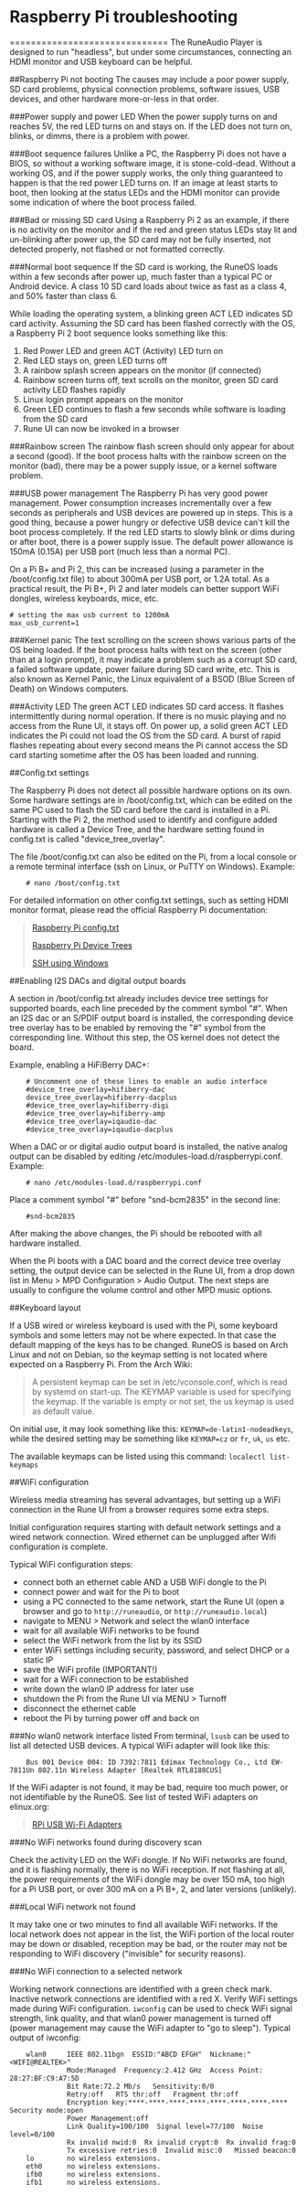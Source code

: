 # Raspberry Pi troubleshooting
==============================
The RuneAudio Player is designed to run "headless", but under some circumstances, connecting an HDMI monitor and USB keyboard can be helpful.

##Raspberry Pi not booting
The causes may include a poor power supply, SD card problems, physical connection problems, software issues, USB devices, and other hardware more-or-less in that order. 

###Power supply and power LED
When the power supply turns on and reaches 5V, the red LED turns on and stays on.  If the LED does not turn on, blinks, or dimms, there is a problem with power.

###Boot sequence failures
Unlike a PC, the Raspberry Pi does not have a BIOS, so without a working software image, it is stone-cold-dead.  Without a working OS, and if the power supply works, the only thing guaranteed to happen is that the red power LED turns on.  If an image at least starts to boot, then looking at the status LEDs and the HDMI monitor can provide some indication of where the boot process failed.

###Bad or missing SD card
Using a Raspberry Pi 2 as an example, if there is no activity on the monitor and if the red and green status LEDs stay lit and un-blinking after power up, the SD card may not be fully inserted, not detected properly, not flashed or not formatted correctly.

###Normal boot sequence
If the SD card is working, the RuneOS loads within a few seconds after power up, much faster than a typical PC or Android device.  A class 10 SD card loads about twice as fast as a class 4, and 50% faster than class 6.

While loading the operating system, a blinking green ACT LED indicates SD card activity. Assuming the SD card has been flashed correctly with the OS, a Raspberry Pi 2 boot sequence looks something like this:

1. Red Power LED and green ACT (Activity) LED turn on
2. Red LED stays on, green LED turns off
3. A rainbow splash screen appears on the monitor (if connected)
4. Rainbow screen turns off, text scrolls on the monitor, green SD card activity LED flashes rapidly
5. Linux login prompt appears on the monitor
6. Green LED continues to flash a few seconds while software is loading from the SD card
7. Rune UI can now be invoked in a browser

###Rainbow screen
The rainbow flash screen should only appear for about a second (good).  If the boot process halts with the rainbow screen on the monitor (bad), there may be a power supply issue, or a kernel software problem.

###USB power management
The Raspberry Pi has very good power management.  Power consumption increases incrementally over a few seconds as peripherals and USB devices are powered up in steps.  This is a good thing, because a power hungry or defective USB device can't kill the boot process completely.  If the red LED starts to slowly blink or dims during or after boot, there is a power supply issue. The default power allowance is 150mA (0.15A) per USB port (much less than a normal PC).

On a Pi B+ and Pi 2, this can be increased (using a parameter in the /boot/config.txt file) to about 300mA per USB port, or 1.2A total.  As a practical result, the Pi B+, Pi 2 and later models can better support WiFi dongles, wireless keyboards, mice, etc.

    # setting the max usb current to 1200mA
    max_usb_current=1

###Kernel panic
The text scrolling on the screen shows various parts of the OS being loaded.  If the boot process halts with text on the screen (other than at a login prompt), it may indicate a problem such as a corrupt SD card, a failed software update, power failure during SD card write, etc.  This is also known as Kernel Panic, the Linux equivalent of a BSOD (Blue Screen of Death) on Windows computers.

###Activity LED
The green ACT LED indicates SD card access. It flashes intermittently during normal operation.  If there is no music playing and no access from the Rune UI, it stays off.  On power up, a solid green ACT LED indicates the Pi could not load the OS from the SD card.  A burst of rapid flashes repeating about every second means the Pi cannot access the SD card starting sometime after the OS has been loaded and running.

##Config.txt settings

The Raspberry Pi does not detect all possible hardware options on its own.  Some hardware settings are in /boot/config.txt, which can be edited on the same PC used to flash the SD card before the card is installed in a Pi. Starting with the Pi 2, the method used to identify and configure added hardware is called a Device Tree, and the hardware setting found in config.txt is called "device_tree_overlay".

The file /boot/config.txt can also be edited on the Pi, from a local console or a remote terminal interface (ssh on Linux, or PuTTY on Windows).  Example:

        # nano /boot/config.txt

For detailed information on other config.txt settings, such as setting HDMI monitor format, please read the official Raspberry Pi documentation:

>[Raspberry Pi config.txt](https://www.raspberrypi.org/documentation/configuration/config-txt.md)
>
>[Raspberry Pi Device Trees](https://www.raspberrypi.org/documentation/configuration/device-tree.md)
>
>[SSH using Windows](https://www.raspberrypi.org/documentation/remote-access/ssh/windows.md)

##Enabling I2S DACs and digital output boards

A section in /boot/config.txt already includes device tree settings for supported boards, each line preceded by the comment symbol "#". When an I2S dac or an S/PDIF output board is installed, the corresponding device tree overlay has to be enabled by removing the "#" symbol from the corresponding line.  Without this step, the OS kernel does not detect the board. 

Example, enabling a HiFiBerry DAC+:

        # Uncomment one of these lines to enable an audio interface
        #device_tree_overlay=hifiberry-dac
        device_tree_overlay=hifiberry-dacplus
        #device_tree_overlay=hifiberry-digi
        #device_tree_overlay=hifiberry-amp
        #device_tree_overlay=iqaudio-dac
        #device_tree_overlay=iqaudio-dacplus 

When a DAC or or digital audio output board is installed, the native analog output can be disabled by editing /etc/modules-load.d/raspberrypi.conf.  Example:

        # nano /etc/modules-load.d/raspberrypi.conf

Place a comment symbol "#" before "snd-bcm2835" in the second line:

        #snd-bcm2835
        
After making the above changes, the Pi should be rebooted with all hardware installed.

When the Pi boots with a DAC board and the correct device tree overlay setting, the output device can be selected in the Rune UI, from a drop down list in Menu > MPD Configuration > Audio Output.  The next steps are usually to configure the volume control and other MPD music options.

##Keyboard layout

If a USB wired or wireless keyboard is used with the Pi, some keyboard symbols and some letters may not be where expected.  In that case the default mapping of the keys has to be changed. RuneOS is based on Arch Linux and not on Debian, so the keymap setting is not located where expected on a Raspberry Pi.  From the Arch Wiki: 

>A persistent keymap can be set in /etc/vconsole.conf, which is read by systemd on start-up. The KEYMAP variable is used for specifying the keymap. If the variable is empty or not set, the us keymap is used as default value.

On initial use, it may look something like this:  `KEYMAP=de-latin1-nodeadkeys`, while the desired setting may be something like `KEYMAP=cz` or `fr`, `uk`, `us` etc.

The available keymaps can be listed using this command: `localectl list-keymaps`

##WiFi configuration

Wireless media streaming has several advantages, but setting up a WiFi connection in the Rune UI from a browser requires some extra steps.  

Initial configuration requires starting with default network settings and a wired network connection.  Wired ethernet can be unplugged after Wifi configuration is complete.

Typical WiFi configuration steps:

- connect both an ethernet cable AND a  USB WiFi dongle to the Pi
- connect power and wait for the Pi to boot
- using a PC connected to the same network, start the Rune UI
  (open a browser and go to `http://runeaudio`, or `http://runeaudio.local`)
- navigate to MENU > Network and select the wlan0 interface
- wait for all available WiFi networks to be found
- select the WiFi network from the list by its SSID
- enter WiFi settings including security, password, and select DHCP or a static IP
- save the WiFi profile (IMPORTANT!)
- wait for a WiFi connection to be established
- write down the wlan0 IP address for later use
- shutdown the Pi from the Rune UI via MENU > Turnoff
- disconnect the ethernet cable
- reboot the Pi by turning power off and back on

###No wlan0 network interface listed
From terminal, `lsusb` can be used to list all detected USB devices.  A typical WiFi adapter will look like this:

        Bus 001 Device 004: ID 7392:7811 Edimax Technology Co., Ltd EW-7811Un 802.11n Wireless Adapter [Realtek RTL8188CUS]

If the WiFi adapter is not found, it may be bad, require too much power, or not identifiable by the RuneOS.  See list of tested WiFi adapters on elinux.org:

>[RPi USB Wi-Fi Adapters](http://elinux.org/RPi_USB_Wi-Fi_Adapters)

###No WiFi networks found during discovery scan

Check the activity LED on the WiFi dongle.  If No WiFi networks are found, and it is flashing normally, there is no WiFi reception.  If not flashing at all, the power requirements of the WiFi dongle may be over 150 mA, too high for a Pi USB port, or over 300 mA on a Pi B+, 2, and later versions (unlikely).

###Local WiFi network not found

It may take one or two minutes to find all available WiFi networks.  If the local network does not appear in the list, the WiFi portion of the local router may be down or disabled, reception may be bad, or the router may not be responding to WiFi discovery ("invisible" for security reasons).

###No WiFi connection to a selected network

Working network connections are identified with a green check mark.  Inactive network connections are identified with a red X. Verify WiFi settings made during WiFi configuration. `iwconfig` can be used to check WiFi signal strength, link quality, and that wlan0 power management is turned off (power management may cause the WiFi adapter to "go to sleep"). Typical output of iwconfig:

        wlan0     IEEE 802.11bgn  ESSID:"ABCD EFGH"  Nickname:"<WIFI@REALTEK>"
                  Mode:Managed  Frequency:2.412 GHz  Access Point: 28:27:BF:C9:A7:5D   
                  Bit Rate:72.2 Mb/s   Sensitivity:0/0  
                  Retry:off   RTS thr:off   Fragment thr:off
                  Encryption key:****-****-****-****-****-****-****-****   Security mode:open
                  Power Management:off
                  Link Quality=100/100  Signal level=77/100  Noise level=0/100
                  Rx invalid nwid:0  Rx invalid crypt:0  Rx invalid frag:0
                  Tx excessive retries:0  Invalid misc:0   Missed beacon:0
        lo        no wireless extensions.
        eth0      no wireless extensions.
        ifb0      no wireless extensions.
        ifb1      no wireless extensions.

